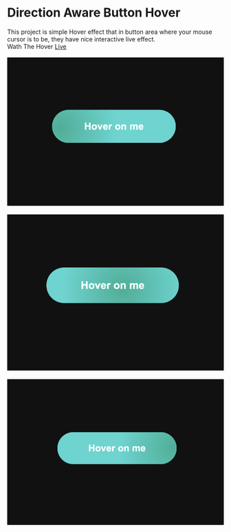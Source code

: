 # Direction Aware Button Hover
This project is simple Hover effect that in button area where your mouse cursor is to be, they have nice interactive live effect.<br>
Wath The Hover [Live](https://mohammadkiaei.github.io/Direction-aware-button-hover/)
<br/>
<br/>
![DAB 1](https://github.com/mohammadkiaei/Direction-aware-button-hover/blob/master/img/DAB1.png)
<br/>
<br/>
![DAB 2](https://github.com/mohammadkiaei/Direction-aware-button-hover/blob/master/img/DAB2.png)
<br/>
<br/>
![DAB 3](https://github.com/mohammadkiaei/Direction-aware-button-hover/blob/master/img/DAB3.png)
<br/>

